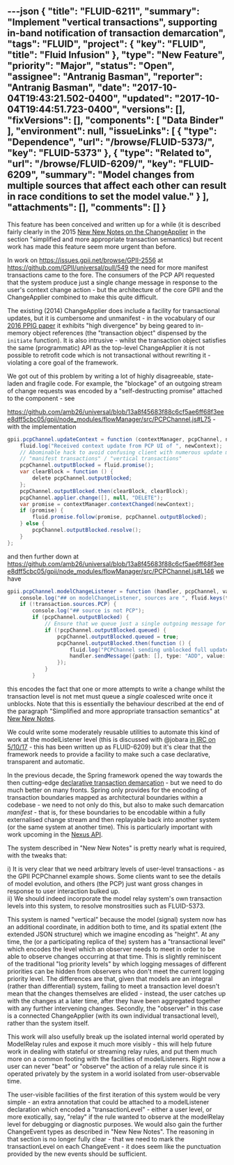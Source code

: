---json
{
  "title": "FLUID-6211",
  "summary": "Implement \"vertical transactions\", supporting in-band notification of transaction demarcation",
  "tags": "FLUID",
  "project": {
    "key": "FLUID",
    "title": "Fluid Infusion"
  },
  "type": "New Feature",
  "priority": "Major",
  "status": "Open",
  "assignee": "Antranig Basman",
  "reporter": "Antranig Basman",
  "date": "2017-10-04T19:43:21.502-0400",
  "updated": "2017-10-04T19:44:51.723-0400",
  "versions": [],
  "fixVersions": [],
  "components": [
    "Data Binder"
  ],
  "environment": null,
  "issueLinks": [
    {
      "type": "Dependence",
      "url": "/browse/FLUID-5373/",
      "key": "FLUID-5373"
    },
    {
      "type": "Related to",
      "url": "/browse/FLUID-6209/",
      "key": "FLUID-6209",
      "summary": "Model changes from multiple sources that affect each other can result in race conditions to set the model value."
    }
  ],
  "attachments": [],
  "comments": []
}
---
This feature has been conceived and written up for a while (it is described fairly clearly in the 2015 [New New Notes on the ChangeApplier](https://wiki.fluidproject.org/display/fluid/New+New+Notes+on+the+ChangeApplier) in the section "simplified and more appropriate transaction semantics) but recent work has made this feature seem more urgent than before.

In work on <https://issues.gpii.net/browse/GPII-2556> at <https://github.com/GPII/universal/pull/549> the need for more manifest transactions came to the fore. The consumers of the PCP API requested that the system produce just a single change message in response to the user's context change action - but the architecture of the core GPII and the ChangeApplier combined to make this quite difficult.

The existing (2014) ChangeApplier does include a facility for transactional updates, but it is cumbersome and unmanifest - in the vocabulary of our [2016 PPIG paper](https://github.com/amb26/papers/tree/master/ppig-2016a) it exhibits "high divergence" by being geared to in-memory object references (the "transaction object" dispensed by the `initiate` function). It is also intrusive - whilst the transaction object satisfies the same (programmatic) API as the top-level ChangeApplier it is not possible to retrofit code which is not transactional without rewriting it - violating a core goal of the framework.

We got out of this problem by writing a lot of highly disagreeable, state-laden and fragile code. For example, the "blockage" of an outgoing stream of change requests was encoded by a "self-destructing promise" attached to the component - see

<https://github.com/amb26/universal/blob/13a8f45683f88c6cf5ae6ff68f3eee8dff5cbc05/gpii/node_modules/flowManager/src/PCPChannel.js#L75> - with the implementation

```java
gpii.pcpChannel.updateContext = function (contextManager, pcpChannel, newContext) {
    fluid.log("Received context update from PCP UI of ", newContext);
    // Abominable hack to avoid confusing client with numerous update messages. The ChangeApplier should really support
    // "manifest transactions" / "vertical transactions"
    pcpChannel.outputBlocked = fluid.promise();
    var clearBlock = function () {
        delete pcpChannel.outputBlocked;
    };
    pcpChannel.outputBlocked.then(clearBlock, clearBlock);
    pcpChannel.applier.change([], null, "DELETE");
    var promise = contextManager.contextChanged(newContext);
    if (promise) {
        fluid.promise.follow(promise, pcpChannel.outputBlocked);
    } else {
        pcpChannel.outputBlocked.resolve();
    }
};
```

and then further down at <https://github.com/amb26/universal/blob/13a8f45683f88c6cf5ae6ff68f3eee8dff5cbc05/gpii/node_modules/flowManager/src/PCPChannel.js#L146> we have

```java
gpii.pcpChannel.modelChangeListener = function (handler, pcpChannel, value, oldValue, path, transaction) {
    console.log("## on modelChangeListener, sources are ", fluid.keys(transaction.sources));
    if (!transaction.sources.PCP) {
        console.log("## source is not PCP");
        if (pcpChannel.outputBlocked) {
            // Ensure that we queue just a single outgoing message for when the channel unblocks
            if (!pcpChannel.outputBlocked.queued) {
                pcpChannel.outputBlocked.queued = true;
                pcpChannel.outputBlocked.then(function () {
                    fluid.log("PCPChannel sending unblocked full update message", JSON.stringify(pcpChannel.model, null, 2));
                    handler.sendMessage({path: [], type: "ADD", value: pcpChannel.model});
                });
            }
        }
```

this encodes the fact that one or more attempts to write a change whilst the transaction level is not met must queue a *single* coalesced write once it unblocks. Note that this is essentially the behaviour described at the end of the paragraph "Simplified and more appropriate transaction semantics" at [New New Notes](https://wiki.fluidproject.org/display/fluid/New+New+Notes+on+the+ChangeApplier).

We could write some moderately reusable utilities to automate this kind of work at the modelListener level (this is discussed with @jobara [in IRC on 5/10/17](https://botbot.me/freenode/fluid-work/2017-10-04/?msg=91899210\&page=2) - this has been written up as FLUID-6209) but it's clear that the framework needs to provide a facility to make such a case declarative, transparent and automatic.

In the previous decade, the Spring framework opened the way towards the then cutting-edge [declarative transaction demarcation](https://docs.spring.io/spring/docs/current/spring-framework-reference/data-access.html#transaction-declarative) - but we need to do much better on many fronts. Spring only provides for the encoding of transaction boundaries mapped as architectural boundaries within a codebase - we need to not only do this, but also to make such demarcation *manifest* - that is, for these boundaries to be encodable within a fully externalised change stream and then replayable back into another system (or the same system at another time). This is particularly important with work upcoming in the [Nexus API](https://wiki.gpii.net/w/Nexus_API#Bind_Model).

The system described in "New New Notes" is pretty nearly what is required, with the tweaks that:

i) It is very clear that we need arbitrary levels of user-level transactions - as the GPII PCPChannel example shows. Some clients want to see the details of model evolution, and others (the PCP) just want gross changes in response to user interaction bulked up.\
ii) We should indeed incorporate the model relay system's own transaction levels into this system, to resolve monstrosities such as FLUID-5373.

This system is named "vertical" because the model (signal) system now has an additional coordinate, in addition both to time, and its spatial extent (the extended JSON structure) which we imagine encoding as "height". At any time, the (or a participating replica of the) system has a "transactional level" which encodes the level which an observer needs to meet in order to be able to observe changes occurring at that time. This is slightly reminiscent of the traditional "log priority levels" by which logging messages of different priorities can be hidden from observers who don't meet the current logging priority level. The differences are that, given that models are an integral (rather than differential) system, failing to meet a transaction level doesn't mean that the changes themselves are elided - instead, the user catches up with the changes at a later time, after they have been aggregated together with any further intervening changes. Secondly, the "observer" in this case is a connected ChangeApplier (with its own individual transactional level), rather than the system itself.

This work will also usefully break up the isolated internal world operated by ModelRelay rules and expose it much more visibly - this will help future work in dealing with stateful or streaming relay rules, and put them much more on a common footing with the facilities of modelListeners. Right now a user can never "beat" or "observe" the action of a relay rule since it is operated privately by the system in a world isolated from user-observable time.

The user-visible facilities of the first iteration of this system would be very simple - an extra annotation that could be attached to a modelListener declaration which encoded a "transactionLevel" - either a user level, or more exotically, say, "relay" if the rule wanted to observe at the modelRelay level for debugging or diagnostic purposes. We would also gain the further ChangeEvent types as described in "New New Notes". The reasoning in that section is no longer fully clear - that we need to mark the transactionLevel on each ChangeEvent - it does seem like the punctuation provided by the new events should be sufficient.

        